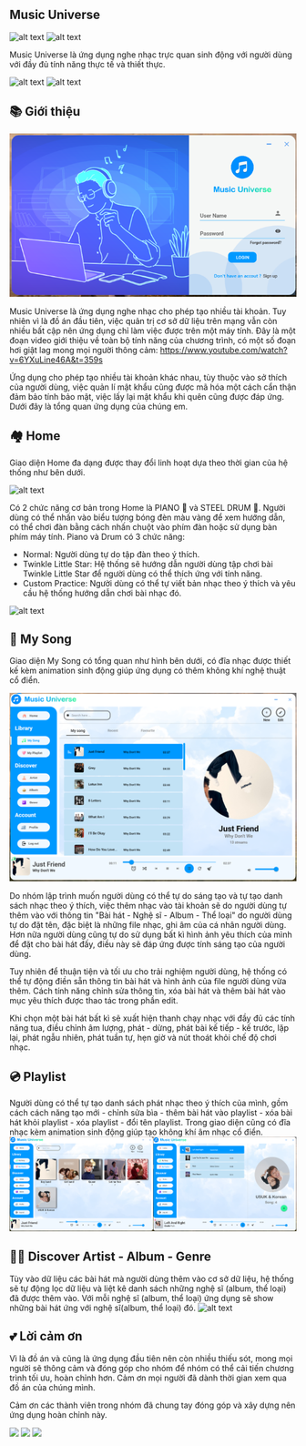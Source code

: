 
## Music Universe 
![alt text](https://camo.githubusercontent.com/ecfca3d1db3a386b4247c9590a5a0091d8886a6f098d96ef29cd06f16e036a45/68747470733a2f2f696d672e736869656c64732e696f2f62616467652f2e4e45542532304672616d65776f726b2d362e302d626c75653f7374796c653d666c61742d737175617265)
![alt text](https://camo.githubusercontent.com/c9395d315cef6c15a6086304bd22a377a2cd63c9e0f6c29e824843086f003cfe/68747470733a2f2f696d672e736869656c64732e696f2f62616467652f4d6174657269616c44657369676e2d76322d627269676874677265656e3f7374796c653d666c61742d737175617265)

Music Universe là ứng dụng nghe nhạc trực quan sinh động với người dùng với đầy đủ tính năng thực tế và thiết thực.

![alt text](https://camo.githubusercontent.com/28fcd4c311e67d9050d4bedc471c99af93ac05759bfbd1c72bca3626e83cbf10/68747470733a2f2f666f7274686562616467652e636f6d2f696d616765732f6261646765732f6d6164652d776974682d632d73686172702e737667)
![alt text](https://camo.githubusercontent.com/74c68997445423bb43aecd572d760067203b0a53e29f548413a2c4b495cde7b0/68747470733a2f2f666f7274686562616467652e636f6d2f696d616765732f6261646765732f6275696c742d62792d646576656c6f706572732e737667)

## 📚 Giới thiệu
![alt text](https://github.com/SonDangUIT1111/MusicMediaPlayer/blob/main/AppView1.png?raw=true)

Music Universe là ứng dụng nghe nhạc cho phép tạo nhiều tài khoản. Tuy nhiên vì là đồ án đầu tiên, việc quản trị cơ sở dữ liệu trên mạng vẫn còn nhiều bất cập nên ứng dụng chỉ làm việc được trên một máy tính. 
Đây là một đoạn video giới thiệu về toàn bộ tính năng của chương trình, có một số đoạn hơi giật lag mong mọi người thông cảm:
https://www.youtube.com/watch?v=6YXuLine46A&t=359s

Ứng dụng cho phép tạo nhiều tài khoản khác nhau, tùy thuộc vào sở thích của người dùng, việc quản lí mật khẩu cũng được mã hóa một cách cẩn thận đảm bảo tính bảo mật, việc lấy lại mật khẩu khi quên cũng được đáp ứng. Dưới đây là tổng quan ứng dụng của chúng em.

## 🏘️ Home

Giao diện Home đa dạng được thay đổi linh hoạt dựa theo thời gian của hệ thống như bên dưới.

![alt text](https://github.com/SonDangUIT1111/MusicMediaPlayer/blob/main/AppView2.png?raw=true)

Có 2 chức năng cơ bản trong Home là PIANO 🎹 và STEEL DRUM 🥁. Người dùng có thể nhấn vào biểu tượng bóng đèn màu vàng để xem hướng dẫn, có thể chơi đàn bằng cách nhấn chuột vào phím đàn hoặc sử dụng bàn phím máy tính. Piano và Drum có 3 chức năng:
   + Normal: Người dùng tự do tập đàn theo ý thích.
   + Twinkle Little Star: Hệ thống sẽ hướng dẫn người dùng tập chơi bài Twinkle Little Star để người dùng có thể thích ứng với tính năng.
   + Custom Practice: Người dùng có thể tự viết bản nhạc theo ý thích và yêu cầu hệ thống hướng dẫn chơi bài nhạc đó.

![alt text](https://github.com/SonDangUIT1111/MusicMediaPlayer/blob/main/AppView3.png?raw=true)


## 🎼 My Song

Giao diện My Song có tổng quan như hình bên dưới, có đĩa nhạc được thiết kế kèm animation sinh động giúp ứng dụng có thêm không khí nghệ thuật cổ điển.

![alt text](https://github.com/SonDangUIT1111/MusicMediaPlayer/blob/main/AppView4.png?raw=true)

Do nhóm lập trình muốn người dùng có thể tự do sáng tạo và tự tạo danh sách nhạc theo ý thích, việc thêm nhạc vào tài khoản sẽ do người dùng tự thêm vào với thông tin "Bài hát - Nghệ sĩ - Album - Thể loại" do người dùng tự do đặt tên, đặc biệt là những file nhạc, ghi âm của cá nhân người dùng. Hơn nữa người dùng cũng tự do sử dụng bất kì hình ảnh yêu thích của mình để đặt cho bài hát đấy, điều này sẽ đáp ứng được tính sáng tạo của người dùng. 

Tuy nhiên để thuận tiện và tối ưu cho trải nghiệm người dùng, hệ thống có thể tự động điền sẵn thông tin bài hát và hình ảnh của file người dùng vừa thêm. Cách tính năng chỉnh sửa thông tin, xóa bài hát và thêm bài hát vào mục yêu thích được thao tác trong phần edit.

Khi chọn một bài hát bất kì sẽ xuất hiện thanh chạy nhạc với đầy đủ các tính năng tua, điều chỉnh âm lượng, phát - dừng, phát bài kế tiếp - kế trước, lặp lại, phát ngẫu nhiên, phát tuần tự, hẹn giờ và nút thoát khỏi chế độ chơi nhạc.

## 💿 Playlist
Người dùng có thể tự tạo danh sách phát nhạc theo ý thích của mình, gồm cách cách năng tạo mới - chỉnh sửa bìa - thêm bài hát vào playlist - xóa bài hát khỏi playlist - xóa playlist - đổi tên playlist. Trong giao diện cũng có đĩa nhạc kèm animation sinh động giúp tạo không khí âm nhạc cổ điển.
![alt text](https://github.com/SonDangUIT1111/MusicMediaPlayer/blob/main/AppView5.png?raw=true)

## 🧑‍🎨 Discover Artist - Album - Genre
Tùy vào dữ liệu các bài hát mà người dùng thêm vào cơ sở dữ liệu, hệ thống sẽ tự động lọc dữ liệu và liệt kê danh sách những nghệ sĩ (album, thể loại) đã được thêm vào. Với mỗi nghệ sĩ (album, thể loại) ứng dụng sẽ show những bài hát ứng với nghệ sĩ(album, thể loại) đó.
![alt text](https://github.com/SonDangUIT1111/MusicMediaPlayer/blob/main/AppView6.png?raw=true)

## 💕 Lời cảm ơn
Vì là đồ án và cũng là ứng dụng đầu tiên nên còn nhiều thiếu sót, mong mọi người sẽ thông cảm và đóng góp cho nhóm để nhóm có thể cải tiến chương trình tối ưu, hoàn chỉnh hơn. Cảm ơn mọi người đã dành thời gian xem qua đồ án của chúng mình.

Cảm ơn các thành viên trong nhóm đã chung tay đóng góp và xây dựng nên ứng dụng hoàn chỉnh này. 

[![](https://avatars.githubusercontent.com/u/116157535?size=100)](https://github.com/SonDangUIT1111)
[![](https://avatars.githubusercontent.com/u/103875393?size=100)](https://github.com/phamtuankietuit)
[![](https://avatars.githubusercontent.com/u/100778307?size=100)](https://github.com/DKhiem017)
